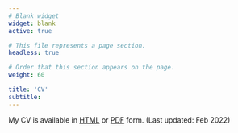 ```yaml
---
# Blank widget
widget: blank
active: true

# This file represents a page section.
headless: true

# Order that this section appears on the page.
weight: 60

title: 'CV'
subtitle:
---
```


My CV is available in [HTML](cv/) or [PDF](cv/cv.pdf) form. (Last updated: Feb 2022)
